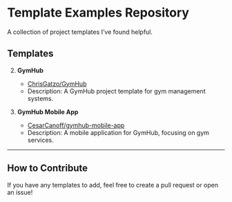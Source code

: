 # Template Examples Repository

A collection of project templates I’ve found helpful.

## Templates


2. **GymHub**
   - [ChrisGatzo/GymHub](https://github.com/ChrisGatzo/GymHub)
   - Description: A GymHub project template for gym management systems.

3. **GymHub Mobile App**
   - [CesarCanoff/gymhub-mobile-app](https://github.com/CesarCanoff/gymhub-mobile-app)
   - Description: A mobile application for GymHub, focusing on gym services.

---

## How to Contribute
If you have any templates to add, feel free to create a pull request or open an issue!
